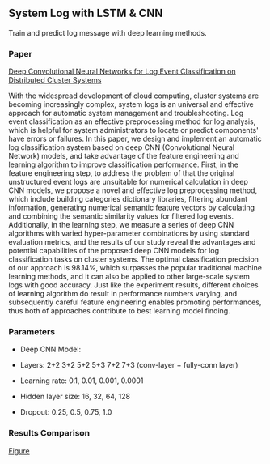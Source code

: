 ## System Log with LSTM & CNN

Train and predict log message with deep learning methods.

### Paper

[Deep Convolutional Neural Networks for Log Event Classification on Distributed Cluster Systems](https://ieeexplore.ieee.org/document/8622611)

With the widespread development of cloud computing, cluster systems are becoming increasingly complex, system logs is an universal and effective approach for automatic system management and troubleshooting. Log event classification as an effective preprocessing method for log analysis, which is helpful for system administrators to locate or predict components' have errors or failures. In this paper, we design and implement an automatic log classification system based on deep CNN (Convolutional Neural Network) models, and take advantage of the feature engineering and learning algorithm to improve classification performance. First, in the feature engineering step, to address the problem of that the original unstructured event logs are unsuitable for numerical calculation in deep CNN models, we propose a novel and effective log preprocessing method, which include building categories dictionary libraries, filtering abundant information, generating numerical semantic feature vectors by calculating and combining the semantic similarity values for filtered log events. Additionally, in the learning step, we measure a series of deep CNN algorithms with varied hyper-parameter combinations by using standard evaluation metrics, and the results of our study reveal the advantages and potential capabilities of the proposed deep CNN models for log classification tasks on cluster systems. The optimal classification precision of our approach is 98.14%, which surpasses the popular traditional machine learning methods, and it can also be applied to other large-scale system logs with good accuracy. Just like the experiment results, different choices of learning algorithm do result in performance numbers varying, and subsequently careful feature engineering enables promoting performances, thus both of approaches contribute to best learning model finding.

### Parameters

- Deep CNN Model:

- Layers: 2+2 3+2 5+2 5+3 7+2 7+3 (conv-layer + fully-conn layer)

- Learning rate: 0.1, 0.01, 0.001, 0.0001

- Hidden layer size: 16, 32, 64, 128

- Dropout: 0.25, 0.5, 0.75, 1.0

### Results Comparison 

[Figure](https://raw.githubusercontent.com/steven-cheng-com/system_log_lstm_cnn/master/code/lstm_cnn/figure/figure6.png)

